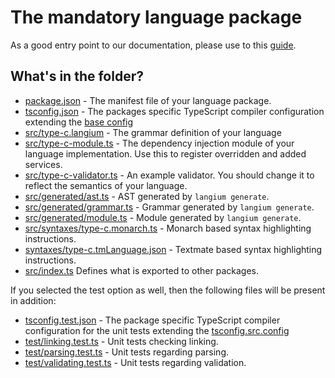 # The mandatory language package

As a good entry point to our documentation, please use to this [guide](https://langium.org/docs/learn/workflow/write_grammar/).

## What's in the folder?

- [package.json](./package.json) - The manifest file of your language package.
- [tsconfig.json](./tsconfig.json) - The packages specific TypeScript compiler configuration extending the [base config](../../tsconfig.json)
- [src/type-c.langium](src/type-c.langium) -  The grammar definition of your language
- [src/type-c-module.ts](src/type-c-module.ts) - The dependency injection module of your language implementation. Use this to register overridden and added services.
- [src/type-c-validator.ts](src/type-c-validator.ts) - An example validator. You should change it to reflect the semantics of your language.
- [src/generated/ast.ts](src/generated/ast.ts) - AST generated by `langium generate`.
- [src/generated/grammar.ts](src/generated/grammar.ts) - Grammar generated by `langium generate`.
- [src/generated/module.ts](src/generated/module.ts) - Module generated by `langium generate`.
- [src/syntaxes/type-c.monarch.ts](src/syntaxes/type-c.monarch.ts) - Monarch based syntax highlighting instructions.
- [syntaxes/type-c.tmLanguage.json](syntaxes/type-c.tmLanguage.json) - Textmate based syntax highlighting instructions.
- [src/index.ts](src/index.ts) Defines what is exported to other packages.

If you selected the test option as well, then the following files will be present in addition:

- [tsconfig.test.json](./tsconfig.test.json) - The package specific TypeScript compiler configuration for the unit tests extending the [tsconfig.src.config](./tsconfig.src.json)
- [test/linking.test.ts](test/linking.test.ts) - Unit tests checking linking.
- [test/parsing.test.ts](test/parsing.test.ts) - Unit tests regarding parsing.
- [test/validating.test.ts](test/validating.test.ts) - Unit tests regarding validation.
